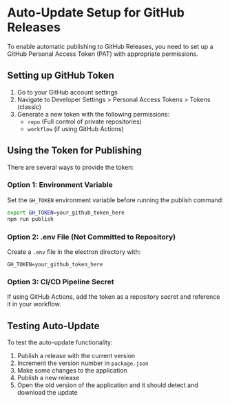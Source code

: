 # Auto-Update Setup for GitHub Releases

To enable automatic publishing to GitHub Releases, you need to set up a GitHub Personal Access Token (PAT) with appropriate permissions.

## Setting up GitHub Token

1. Go to your GitHub account settings
2. Navigate to Developer Settings > Personal Access Tokens > Tokens (classic)
3. Generate a new token with the following permissions:
   - `repo` (Full control of private repositories)
   - `workflow` (if using GitHub Actions)

## Using the Token for Publishing

There are several ways to provide the token:

### Option 1: Environment Variable

Set the `GH_TOKEN` environment variable before running the publish command:

```bash
export GH_TOKEN=your_github_token_here
npm run publish
```

### Option 2: .env File (Not Committed to Repository)

Create a `.env` file in the electron directory with:

```
GH_TOKEN=your_github_token_here
```

### Option 3: CI/CD Pipeline Secret

If using GitHub Actions, add the token as a repository secret and reference it in your workflow.

## Testing Auto-Update

To test the auto-update functionality:

1. Publish a release with the current version
2. Increment the version number in `package.json`
3. Make some changes to the application
4. Publish a new release
5. Open the old version of the application and it should detect and download the update
